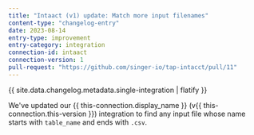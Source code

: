 ```yaml
---
title: "Intaact (v1) update: Match more input filenames"
content-type: "changelog-entry"
date: 2023-08-14
entry-type: improvement
entry-category: integration
connection-id: intaact
connection-version: 1
pull-request: "https://github.com/singer-io/tap-intacct/pull/11"
---
```

{{ site.data.changelog.metadata.single-integration | flatify }}

We've updated our {{ this-connection.display_name }} (v{{ this-connection.this-version }}) integration to find any input file whose name starts with `table_name` and ends with `.csv`.